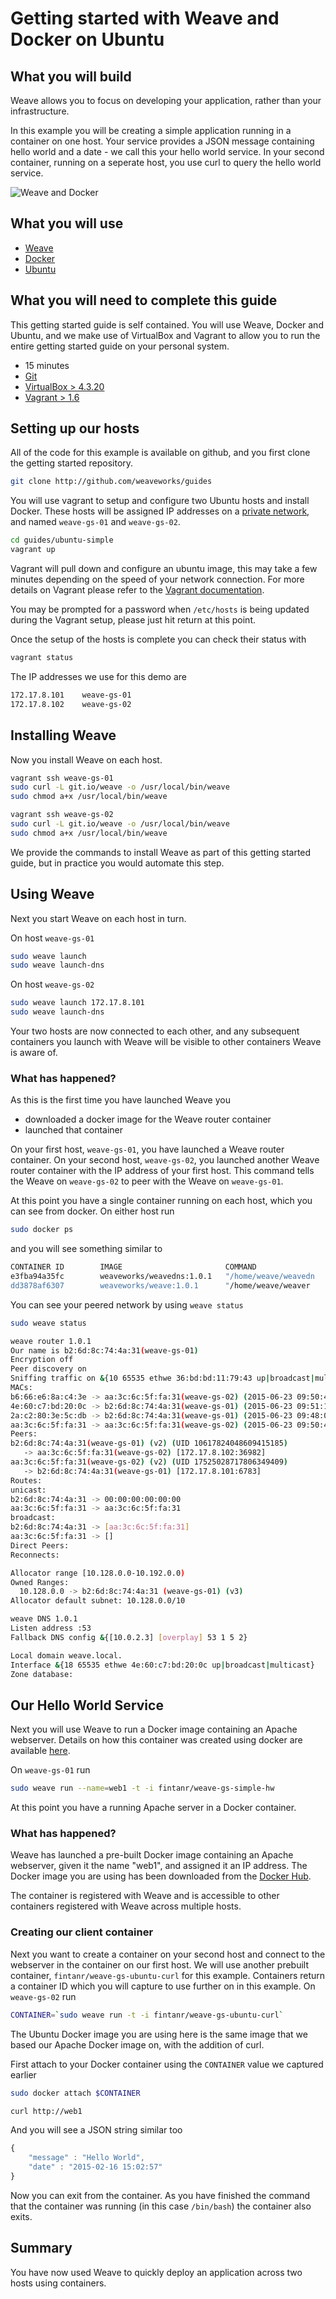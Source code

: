 # Getting started with Weave and Docker on Ubuntu #

## What you will build ##

Weave allows you to focus on developing your application, rather than your infrastructure.

In this example you will be creating a simple application running in a container on one host. Your service provides a JSON message containing hello world and a date - we call this your hello world service. In your second container, running on a seperate host, you use curl to query the hello world service.

![Weave and Docker](https://github.com/weaveworks/guides/blob/master/ubuntu-simple/Simple_Weave.png)

## What you will use ##

* [Weave](http://weave.works)
* [Docker](http://docker.com)
* [Ubuntu](http://ubuntu.com)

## What you will need to complete this guide ##

This getting started guide is self contained. You will use Weave, Docker and Ubuntu, and we make use of VirtualBox and Vagrant to allow you to run the entire getting started guide on your personal system.

* 15 minutes
* [Git](http://git-scm.com/downloads)
* [VirtualBox > 4.3.20](https://www.virtualbox.org/wiki/Downloads)
* [Vagrant > 1.6](https://docs.vagrantup.com/v2/installation/index.html)

## Setting up our hosts ##

All of the code for this example is available on github, and you first clone the getting started repository.

```bash
git clone http://github.com/weaveworks/guides
```

You will use vagrant to setup and configure two Ubuntu hosts and install Docker. These hosts will be assigned IP addresses on a [private network](http://en.wikipedia.org/wiki/Private%5Fnetwork), and named `weave-gs-01` and `weave-gs-02`.

```bash
cd guides/ubuntu-simple
vagrant up
```

Vagrant will pull down and configure an ubuntu image, this may take a few minutes depending on the speed of your network connection. For more details on Vagrant please refer to the [Vagrant documentation](http://vagrantup.com).

You may be prompted for a password when `/etc/hosts` is being updated during the Vagrant setup, please just hit return at this point.

Once the setup of the hosts is complete you can check their status with

```bash
vagrant status
```

The IP addresses we use for this demo are

```bash
172.17.8.101 	weave-gs-01
172.17.8.102 	weave-gs-02
```

## Installing Weave ##

Now you install Weave on each host.

```bash
vagrant ssh weave-gs-01
sudo curl -L git.io/weave -o /usr/local/bin/weave
sudo chmod a+x /usr/local/bin/weave

vagrant ssh weave-gs-02
sudo curl -L git.io/weave -o /usr/local/bin/weave
sudo chmod a+x /usr/local/bin/weave
```

We provide the commands to install Weave as part of this getting started guide, but in practice you would automate this step.

## Using Weave ##

Next you start Weave on each host in turn.

On host `weave-gs-01`

```bash
sudo weave launch
sudo weave launch-dns
```

On host `weave-gs-02`

```bash
sudo weave launch 172.17.8.101
sudo weave launch-dns
```

Your two hosts are now connected to each other, and any subsequent containers you launch with Weave will be visible to other containers Weave is aware of.

### What has happened? ###

As this is the first time you have launched Weave you

* downloaded a docker image for the Weave router container
* launched that container

On your first host, `weave-gs-01`, you have launched a Weave router container. On your second host, `weave-gs-02`, you launched another Weave router container with the IP address of your first host. This command tells the Weave on `weave-gs-02` to peer with the Weave on `weave-gs-01`.

At this point you have a single container running on each host, which you can see from docker. On either host run

```bash
sudo docker ps
```

and you will see something similar to

```bash
CONTAINER ID        IMAGE                       COMMAND                CREATED             STATUS              PORTS                                            NAMES
e3fba94a35fc        weaveworks/weavedns:1.0.1   "/home/weave/weavedn   57 seconds ago      Up 56 seconds       10.1.42.1:53->53/udp                             weavedns            
dd3878af6307        weaveworks/weave:1.0.1      "/home/weave/weaver    16 minutes ago      Up 16 minutes       0.0.0.0:6783->6783/tcp, 0.0.0.0:6783->6783/udp   weave  
```
You can see your peered network by using `weave status`

```bash
sudo weave status
```

```bash
weave router 1.0.1
Our name is b2:6d:8c:74:4a:31(weave-gs-01)
Encryption off
Peer discovery on
Sniffing traffic on &{10 65535 ethwe 36:bd:bd:11:79:43 up|broadcast|multicast}
MACs:
b6:66:e6:8a:c4:3e -> aa:3c:6c:5f:fa:31(weave-gs-02) (2015-06-23 09:50:46.840569861 +0000 UTC)
4e:60:c7:bd:20:0c -> b2:6d:8c:74:4a:31(weave-gs-01) (2015-06-23 09:51:15.181934617 +0000 UTC)
2a:c2:80:3e:5c:db -> b2:6d:8c:74:4a:31(weave-gs-01) (2015-06-23 09:48:07.853429348 +0000 UTC)
aa:3c:6c:5f:fa:31 -> aa:3c:6c:5f:fa:31(weave-gs-02) (2015-06-23 09:50:46.368725659 +0000 UTC)
Peers:
b2:6d:8c:74:4a:31(weave-gs-01) (v2) (UID 10617824048609415185)
   -> aa:3c:6c:5f:fa:31(weave-gs-02) [172.17.8.102:36982]
aa:3c:6c:5f:fa:31(weave-gs-02) (v2) (UID 17525028717806349409)
   -> b2:6d:8c:74:4a:31(weave-gs-01) [172.17.8.101:6783]
Routes:
unicast:
b2:6d:8c:74:4a:31 -> 00:00:00:00:00:00
aa:3c:6c:5f:fa:31 -> aa:3c:6c:5f:fa:31
broadcast:
b2:6d:8c:74:4a:31 -> [aa:3c:6c:5f:fa:31]
aa:3c:6c:5f:fa:31 -> []
Direct Peers:
Reconnects:

Allocator range [10.128.0.0-10.192.0.0)
Owned Ranges:
  10.128.0.0 -> b2:6d:8c:74:4a:31 (weave-gs-01) (v3)
Allocator default subnet: 10.128.0.0/10

weave DNS 1.0.1
Listen address :53
Fallback DNS config &{[10.0.2.3] [overplay] 53 1 5 2}

Local domain weave.local.
Interface &{18 65535 ethwe 4e:60:c7:bd:20:0c up|broadcast|multicast}
Zone database:
```

## Our Hello World Service ##

Next you will use Weave to run a Docker image containing an Apache webserver.  Details on how this container was created using docker are available [here](https://github.com/weaveworks/guides/blob/master/ubuntu-simple/DockerfileREADME.md).

On `weave-gs-01` run

```bash
sudo weave run --name=web1 -t -i fintanr/weave-gs-simple-hw
```

At this point you have a running Apache server in a Docker container.

### What has happened?

Weave has launched a pre-built Docker image containing an Apache
webserver, given it the name "web1", and assigned it an IP
address. The Docker image you are using has been downloaded from the
[Docker Hub](https://hub.docker.com/).

The container is registered with Weave and is accessible to other containers registered with Weave across multiple hosts.

### Creating our client container

Next you want to create a container on your second host and connect to the webserver in the container on our first host. We will use another prebuilt container, `fintanr/weave-gs-ubuntu-curl` for this example. Containers return a container ID which you will capture to use further on in this example. On `weave-gs-02` run

```bash
CONTAINER=`sudo weave run -t -i fintanr/weave-gs-ubuntu-curl`
```
The Ubuntu Docker image you are using here is the same image that we based our Apache Docker image on,
with the addition of curl.

First attach to your Docker container using the `CONTAINER` value we captured earlier

```bash
sudo docker attach $CONTAINER
```

```bash
curl http://web1
```

And you will see a JSON string similar too

```javascript
{
    "message" : "Hello World",
    "date" : "2015-02-16 15:02:57"
}
```

Now you can exit from the container. As you have finished the command that the container was running (in this case `/bin/bash`) the container also exits.

## Summary ##

You have now used Weave to quickly deploy an application across two hosts using containers.
